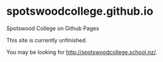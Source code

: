 # spotswoodcollege.github.io
Spotswood College on Github Pages

This site is currently unfinished.

You may be looking for http://spotswoodcollege.school.nz/.
